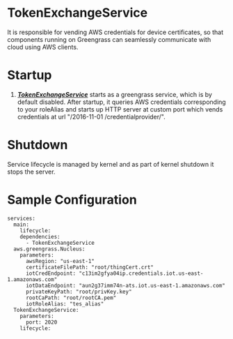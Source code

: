 # TokenExchangeService
It is responsible for vending AWS credentials for device certificates, so that components running
on Greengrass can seamlessly communicate with cloud using AWS clients.

# Startup
1. [***TokenExchangeService***](/src/main/java/com/aws/greengrass/tes/TokenExchangeService.java) starts as a
greengrass service, which is by default disabled. After startup, it queries AWS credentials corresponding to
your roleAlias and starts up HTTP server at custom port which vends credentials at url "/2016-11-01
/credentialprovider/".

# Shutdown
Service lifecycle is managed by kernel and as part of kernel shutdown it stops the server.

# Sample Configuration
```
services:
  main:
    lifecycle:
    dependencies:
      - TokenExchangeService
  aws.greengrass.Nucleus:
    parameters:
      awsRegion: "us-east-1"
      certificateFilePath: "root/thingCert.crt"
      iotCredEndpoint: "c13im2gfya04ip.credentials.iot.us-east-1.amazonaws.com"
      iotDataEndpoint: "aun2g37imm74n-ats.iot.us-east-1.amazonaws.com"
      privateKeyPath: "root/privKey.key"
      rootCaPath: "root/rootCA.pem"
      iotRoleAlias: "tes_alias"
  TokenExchangeService:
    parameters:
      port: 2020
    lifecycle:
```

